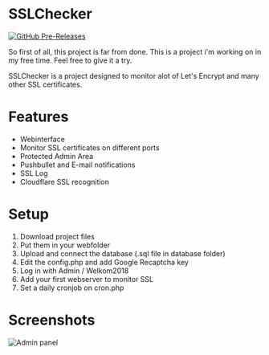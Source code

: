 # SSLChecker

[![GitHub Pre-Releases](https://img.shields.io/github/downloads-pre/pernodpepper/sslchecker/latest/total.svg)](https://github.com/pernodpepper/SSLChecker/archive/0.6.3.zip)

So first of all, this project is far from done. This is a project i'm working on in my free time. Feel free to give it a try.

SSLChecker is a project designed to monitor alot of Let's Encrypt and many other SSL certificates.

# Features
- Webinterface
- Monitor SSL certificates on different ports
- Protected Admin Area
- Pushbullet and E-mail notifications
- SSL Log
- Cloudflare SSL recognition

# Setup
1. Download project files
2. Put them in your webfolder
3. Upload and connect the database (.sql file in database folder)
4. Edit the config.php and add Google Recaptcha key
5. Log in with Admin / Welkom2018
6. Add your first webserver to monitor SSL
7. Set a daily cronjob on cron.php

# Screenshots

![Admin panel](https://i.ibb.co/MpGwmXn/Screenshot-1.png)
